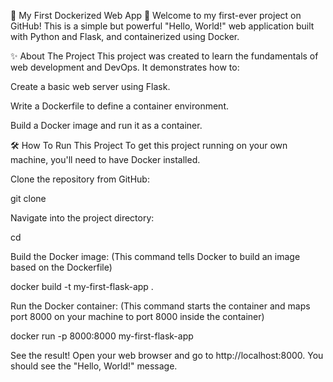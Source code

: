 🚀 My First Dockerized Web App 🚀
Welcome to my first-ever project on GitHub! This is a simple but powerful "Hello, World!" web application built with Python and Flask, and containerized using Docker.

✨ About The Project
This project was created to learn the fundamentals of web development and DevOps. It demonstrates how to:

Create a basic web server using Flask.

Write a Dockerfile to define a container environment.

Build a Docker image and run it as a container.

🛠️ How To Run This Project
To get this project running on your own machine, you'll need to have Docker installed.

Clone the repository from GitHub:

git clone <your-github-repo-url>

Navigate into the project directory:

cd <your-project-directory>

Build the Docker image:
(This command tells Docker to build an image based on the Dockerfile)

docker build -t my-first-flask-app .

Run the Docker container:
(This command starts the container and maps port 8000 on your machine to port 8000 inside the container)

docker run -p 8000:8000 my-first-flask-app

See the result!
Open your web browser and go to http://localhost:8000. You should see the "Hello, World!" message.
